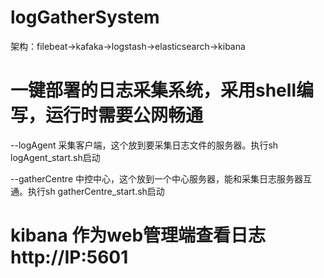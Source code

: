 # logGatherSystem 

架构：filebeat->kafaka->logstash->elasticsearch->kibana

# 一键部署的日志采集系统，采用shell编写，运行时需要公网畅通

  --logAgent 采集客户端，这个放到要采集日志文件的服务器。执行sh logAgent_start.sh启动

  --gatherCentre 中控中心，这个放到一个中心服务器，能和采集日志服务器互通。执行sh gatherCentre_start.sh启动

# kibana 作为web管理端查看日志http://IP:5601


